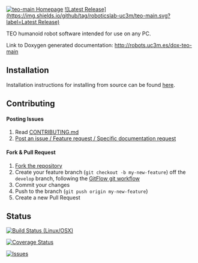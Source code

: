 [![teo-main Homepage](https://img.shields.io/badge/teo-main-orange.svg)](http://robots.uc3m.es/dox-teo-main) [![Latest Release](https://img.shields.io/github/tag/roboticslab-uc3m/teo-main.svg?label=Latest Release)](https://github.com/roboticslab-uc3m/teo-main/tags)

TEO humanoid robot software intended for use on any PC.

Link to Doxygen generated documentation: http://robots.uc3m.es/dox-teo-main

## Installation

Installation instructions for installing from source can be found [here](doc/teo-main-install.md).

## Contributing

#### Posting Issues

1. Read [CONTRIBUTING.md](CONTRIBUTING.md)
2. [Post an issue / Feature request / Specific documentation request](https://github.com/roboticslab-uc3m/teo-main/issues)

#### Fork & Pull Request

1. [Fork the repository](https://github.com/roboticslab-uc3m/teo-main/fork)
2. Create your feature branch (`git checkout -b my-new-feature`) off the `develop` branch, following the [GitFlow git workflow](https://www.atlassian.com/git/tutorials/comparing-workflows/gitflow-workflow)
3. Commit your changes
4. Push to the branch (`git push origin my-new-feature`)
5. Create a new Pull Request

## Status

[![Build Status (Linux/OSX)](https://travis-ci.org/roboticslab-uc3m/teo-main.svg?branch=master)](https://travis-ci.org/roboticslab-uc3m/teo-main)

[![Coverage Status](https://coveralls.io/repos/roboticslab-uc3m/teo-main/badge.svg)](https://coveralls.io/r/roboticslab-uc3m/teo-main)

[![Issues](https://img.shields.io/github/issues/roboticslab-uc3m/teo-main.svg?label=Issues)](https://github.com/roboticslab-uc3m/teo-main/issues)
